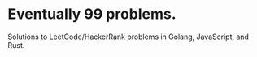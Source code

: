 # Eventually 99 problems.
Solutions to LeetCode/HackerRank problems in Golang, JavaScript, and Rust.